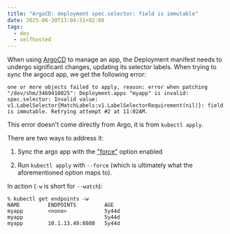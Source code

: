 ```yaml
---
title: "ArgoCD: deployment spec.selector: field is immutable"
date: 2025-06-30T13:04:51+02:00
tags:
  - dev
  - selfhosted
---
```


When using [ArgoCD](https://argo-cd.readthedocs.io/en/stable/) to manage an app,
the Deployment manifest needs to undergo significant changes, updating its
selector labels. When trying to sync the argocd app, we get the following error:

```
one or more objects failed to apply, reason: error when patching "/dev/shm/3469418025": Deployment.apps "myapp" is invalid: spec.selector: Invalid value: v1.LabelSelector{MatchLabels:v1.LabelSelectorRequirement(nil)}: field is immutable. Retrying attempt #2 at 11:02AM.
```

This error doesn't come directly from Argo, it is from `kubectl apply`.

There are two ways to address it:

1. Sync the argo app with the
   ["force"](https://argo-cd.readthedocs.io/en/latest/user-guide/sync-options/#force-sync)
   option enabled

2. Run `kubectl apply` with `--force` (which is ultimately what the
   aforementioned option maps to).

In action (`-w` is short for `--watch`):

```
% kubectl get endpoints -w
NAME         ENDPOINTS         AGE
myapp        <none>            5y44d
myapp                          5y44d
myapp        10.1.13.40:8080   5y44d
```
